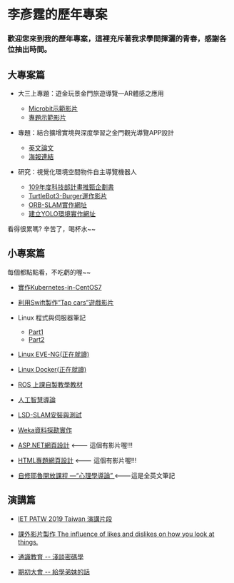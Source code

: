 ﻿# 李彥霆的歷年專案

### 歡迎您來到我的歷年專案，這裡充斥著我求學間揮灑的青春，感謝各位抽出時間。


## 大專案篇


* 大三上專題：遊金玩景金門旅遊導覽—AR體感之應用
  - [Microbit示範影片](https://drive.google.com/file/d/1PvFuDa1KX8tOJZ0_67Oe1HhTpZA-JvH5/view?usp=sharing)
  - [專題示範影片](https://drive.google.com/file/d/1rYxyxE5M7aF9eo0KUor4FNGqvil421R1/view?usp=sharing)
  
* 專題：結合擴增實境與深度學習之金門觀光導覽APP設計
  * [英文論文](https://drive.google.com/file/d/1O8wlHy6G3ypEnT_RSPqOra8HKu2Glbc3/view?usp=sharing)
  * [海報連結](https://drive.google.com/file/d/1BT6MMWS0Ua3zi6HU7gKOhAGiUY8E4B4Y/view?usp=sharing)

* 研究：視覺化環境空間物件自主導覽機器人
  * [109年度科技部計畫推甄企劃書](https://drive.google.com/file/d/1UKKZZ1U6uHfle_JCEGbdAR2i68iuHPDD/view?usp=sharing)
  * [TurtleBot3-Burger運作影片](https://www.youtube.com/watch?v=xb6buT-Qmng)
  * [ORB-SLAM實作網址](https://github.com/TKTim/Ros_Melodic-With-ORB_SLAM2)
  * [建立YOLO環境實作網址](https://github.com/TKTim/NVidia-2080Ti-Cuda10.2-Cudnn8.0-Yolo-GPU-)

看得很累嗎? 辛苦了，喝杯水~~

## 小專案篇

每個都點點看，不吃虧的喔~~

* [實作Kubernetes-in-CentOS7](https://github.com/TKTim/Kubernetes-in-CentOS7) 

* [利用Swift製作”Tap cars”遊戲影片](https://www.youtube.com/watch?v=8RlDQbIKj_Y&feature=youtu.be)

* Linux 程式與伺服器筆記
  * [Part1](https://timleesdailyfactory.blogspot.com/search/label/Linux)
  * [Part2](https://github.com/TKTim/Linux-Note-)

* [Linux EVE-NG(正在就讀) ](https://github.com/TKTim/EVE)

* [Linux Docker(正在就讀)](https://github.com/TKTim/Docker-)

* [ROS 上課自製教學教材](https://drive.google.com/drive/folders/186pLrt-QASiNRoMmuLWBaFaqbbAs9qNZ?usp=sharing)

* [人工智慧導論](https://github.com/TKTim/ai108b)

* [LSD-SLAM安裝與測試](https://timleesdailyfactory.blogspot.com/search/label/LSD-SLAM)

* [Weka資料探勘實作](https://drive.google.com/file/d/17SsNhnMcqUXZzg7YFdu4RbsTWUw8YLtt/view?usp=sharing)

* [ASP.NET網頁設計](https://www.youtube.com/watch?v=nGq68Wc_Tfo)   <--- 這個有影片喔!!!
* [HTML專題網頁設計](https://www.youtube.com/watch?v=7CxiTWtGlgc)  <--- 這個有影片喔!!!

* [自修耶魯開放課程 —“心理學導論” ](https://github.com/TKTim/Introduction-to-Psychology)  <---這是全英文筆記

## 演講篇

* [IET PATW 2019 Taiwan 演講片段](https://www.youtube.com/watch?v=qzLP71cJNdA&ab_channel=%E9%87%8D%E6%96%B0%E5%8A%A0%E7%86%B1)


* [課外影片製作 The influence of likes and dislikes on how you look at things.](https://www.youtube.com/watch?v=Tuw2dSRYUZ4&t=18s)

* [通識教育 -- 淺談密碼學](https://www.youtube.com/watch?v=U0CU2euysg4&t=169s)

* [期初大會 -- 給學弟妹的話](https://www.youtube.com/watch?v=UpcEEtdN1gw&t=55s)



